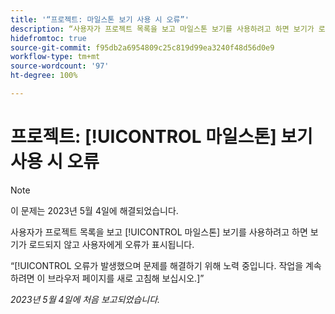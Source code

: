 ```yaml
---
title: '“프로젝트: 마일스톤 보기 사용 시 오류”'
description: “사용자가 프로젝트 목록을 보고 마일스톤 보기를 사용하려고 하면 보기가 로드되지 않고 사용자에게 오류가 표시됩니다.”
hidefromtoc: true
source-git-commit: f95db2a6954809c25c819d99ea3240f48d56d0e9
workflow-type: tm+mt
source-wordcount: '97'
ht-degree: 100%

---
```



# 프로젝트: [!UICONTROL 마일스톤] 보기 사용 시 오류

>[!NOTE]
>
>이 문제는 2023년 5월 4일에 해결되었습니다.

사용자가 프로젝트 목록을 보고 [!UICONTROL 마일스톤] 보기를 사용하려고 하면 보기가 로드되지 않고 사용자에게 오류가 표시됩니다.

“[!UICONTROL 오류가 발생했으며 문제를 해결하기 위해 노력 중입니다. 작업을 계속하려면 이 브라우저 페이지를 새로 고침해 보십시오.]”

_2023년 5월 4일에 처음 보고되었습니다._

